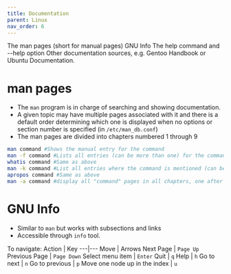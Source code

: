 ```yaml
---
title: Documentation
parent: Linux
nav_order: 6
---
```


The man pages (short for manual pages)
GNU Info
The help command and --help option
Other documentation sources, e.g. Gentoo Handbook or Ubuntu Documentation.

# man pages

- The `man` program is in charge of searching and showing documentation.
- A given topic may have multiple pages associated with it and there is a default order determining which one is displayed when no options or section number is specified (in `/etc/man_db.conf`)
- The man pages are divided into chapters numbered 1 through 9

```sh
man command #Shows the manual entry for the command
man -f command #Lists all entries (can be more than one) for the command
whatis command #Same as above
man -k command #List all entries where the command is mentioned (can be from other commands)
apropos command #Same as above
man -a command #display all "command" pages in all chapters, one after the other
```

# GNU Info

- Similar to `man` but works with subsections and links
- Accessible through `info` tool.
 
To navigate:
Action | Key
---|---
Move | Arrows
Next Page | `Page Up`
Previous Page | `Page Down`
Select menu item | `Enter`
Quit | `q`
Help | `h`
Go to next | `n`
Go to previous | `p`
Move one node up in the index | `u`